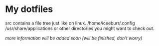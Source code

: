 # My dotfiles

src contains a file tree just like on linux. 
/home/iceeburr/.config
/usr/share/applications
or other directories you might want to check out.

*more information will be added soon*
*(will be finished, don't worry)*